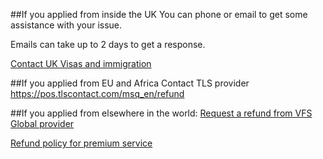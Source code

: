 ##If you applied from inside the UK
You can phone or email to get some assistance with your issue. 

Emails can take up to 2 days to get a response.

[Contact UK Visas and immigration](https://www.gov.uk/contact-ukvi-inside-outside-uk)


##If you applied from EU and Africa
Contact TLS provider https://pos.tlscontact.com/msq_en/refund

##If you applied from elsewhere in the world: 
[Request a refund from VFS Global provider](https://www.vfsglobal.co.uk/au/en/request-a-refund)

[Refund policy for premium service](https://www.vfsglobal.co.uk/au/en/terms-and-conditions#4)


